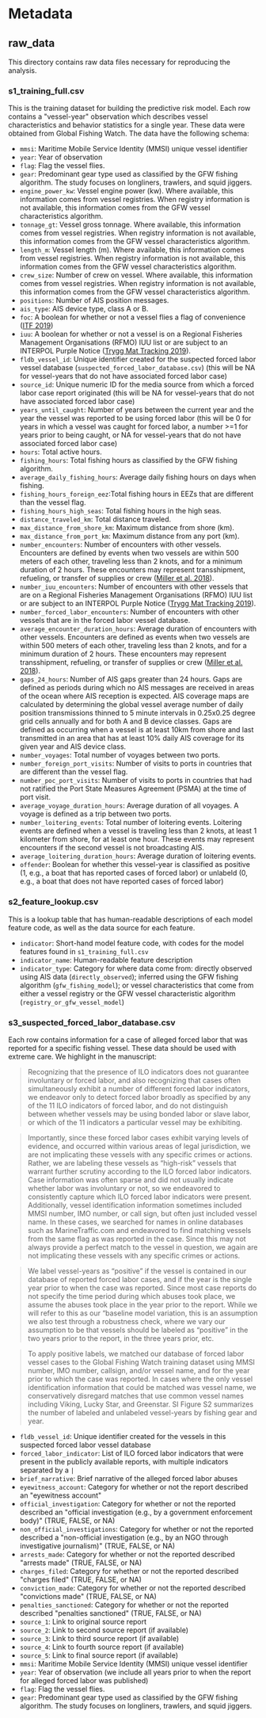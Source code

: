 # Metadata  

## raw_data  

This directory contains raw data files necessary for reproducing the analysis.

### s1_training_full.csv  

This is the training dataset for building the predictive risk model. Each row contains a "vessel-year" observation which describes vessel characteristics and behavior statistics for a single year. These data were obtained from Global Fishing Watch. The data have the following schema:  

* `mmsi`: Maritime Mobile Service Identity (MMSI) unique vessel identifier  
* `year`: Year of observation  
* `flag`: Flag the vessel flies.  
* `gear`: Predominant gear type used as classified by the GFW fishing algorithm. The study focuses on longliners, trawlers, and squid jiggers.  
* `engine_power_kw`: Vessel engine power (kw). Where available, this information comes from vessel registries. When registry information is not available, this information comes from the GFW vessel characteristics algorithm.  
* `tonnage_gt`: Vessel gross tonnage. Where available, this information comes from vessel registries. When registry information is not available, this information comes from the GFW vessel characteristics algorithm.  
* `length_m`: Vessel length (m). Where available, this information comes from vessel registries. When registry information is not available, this information comes from the GFW vessel characteristics algorithm. 
* `crew_size`: Number of crew on vessel. Where available, this information comes from vessel registries. When registry information is not available, this information comes from the GFW vessel characteristics algorithm.  
* `positions`: Number of AIS position messages.  
* `ais_type`: AIS device type, class A or B.
* `foc`: A boolean for whether or not a vessel flies a flag of convenience ([ITF 2019](https://www.itfglobal.org/en/sector/seafarers/flags-of-convenience))   
* `iuu`: A boolean for whether or not a vessel is on a Regional Fisheries Management Organisations (RFMO) IUU list or are subject to an INTERPOL Purple Notice ([Trygg Mat Tracking 2019](https://iuu-vessels.org)).
* `fldb_vessel_id`: Unique identifier created for the suspected forced labor vessel database   (`suspected_forced_labor_database.csv`) (this will be NA for vessel-years that do not have associated forced labor case)  
* `source_id`: Unique numeric ID for the media source from which a forced labor case report originated (this will be NA for vessel-years that do not have associated forced labor case)  
* `years_until_caught`: Number of years between the current year and the year the vessel was reported to be using forced labor (this will be 0 for years in which a vessel was caught for forced labor, a number >=1 for years prior to being caught, or NA for vessel-years that do not have associated forced labor case)  
* `hours`: Total active hours.  
* `fishing_hours`: Total fishing hours as classified by the GFW fishing algorithm.  
* `average_daily_fishing_hours`: Average daily fishing hours on days when fishing.  
* `fishing_hours_foreign_eez`:Total fishing hours in EEZs that are different than the vessel flag.  
* `fishing_hours_high_seas`: Total fishing hours in the high seas.  
* `distance_traveled_km`: Total distance traveled.  
* `max_distance_from_shore_km`: Maximum distance from shore (km).  
* `max_distance_from_port_km`: Maximum distance from any port (km).  
* `number_encounters`: Number of encounters with other vessels. Encounters are defined by events when two vessels are within 500 meters of each other, traveling less than 2 knots, and for a minimum duration of 2 hours. These encounters may represent transshipment, refueling, or transfer of supplies or crew ([Miller et al. 2018](https://doi.org/10.3389/fmars.2018.00240)).   
* `number_iuu_encounters`: Number of encounters with other vessels that are on a Regional Fisheries Management Organisations (RFMO) IUU list or are subject to an INTERPOL Purple Notice ([Trygg Mat Tracking 2019](https://iuu-vessels.org)).  
* `number_forced_labor_encounters`: Number of encounters with other vessels that are in the forced labor vessel database.  
* `average_encounter_duration_hours`: Average duration of encounters with other vessels. Encounters are defined as events when two vessels are within 500 meters of each other, traveling less than 2 knots, and for a minimum duration of 2 hours. These encounters may represent transshipment, refueling, or transfer of supplies or crew ([Miller et al. 2018](https://doi.org/10.3389/fmars.2018.00240)).  
* `gaps_24_hours`:  Number of AIS gaps greater than 24 hours. Gaps are defined as periods during which no AIS messages are received in areas of the ocean where AIS reception is expected. AIS coverage maps are calculated by determining the global vessel average number of daily position transmissions thinned to 5 minute intervals in 0.25x0.25 degree grid cells annually and for both A and B device classes. Gaps are defined as occurring when a vessel is at least 10km from shore and last transmitted in an area that has at least 10% daily AIS coverage for its given year and AIS device class.
* `number_voyages`: Total number of voyages between two ports.  
* `number_foreign_port_visits`: Number of visits to ports in countries that are different than the vessel flag.  
* `number_poc_port_visits`: Number of visits to ports in countries that had not ratified the Port State Measures Agreement (PSMA) at the time of port visit.  
* `average_voyage_duration_hours`: Average duration of all voyages. A voyage is defined as a trip between two ports.  
* `number_loitering_events`: Total number of loitering events. Loitering events are defined when a vessel is traveling less than 2 knots, at least 1 kilometer from shore, for at least one hour. These events may represent encounters if the second vessel is not broadcasting AIS.  
* `average_loitering_duration_hours`: Average duration of loitering events.  
* `offender`: Boolean for whether this vessel-year is classified as positive (1, e.g., a boat that has reported cases of forced labor) or unlabeld (0, e.g., a boat that does not have reported cases of forced labor)          

### s2_feature_lookup.csv  

This is a lookup table that has human-readable descriptions of each model feature code, as well as the data source for each feature.

* `indicator`: 	Short-hand model feature code, with codes for the model features found in `s1_training_full.csv`  
* `indicator_name`: Human-readable feature description  
* `indicator_type`: Category for where data come from: directly observed using AIS data (`directly_observed`); inferred using the GFW fishing algorithm (`gfw_fishing_model`); or vessel characteristics that come from either a vessel registry or the GFW vessel characteristic algorithm (`registry_or_gfw_vessel_model`)  

### s3_suspected_forced_labor_database.csv  

Each row contains information for a case of alleged forced labor that was reported for a specific fishing vessel. These data should be used with extreme care. We highlight in the manuscript:

>Recognizing that the presence of ILO indicators does not guarantee involuntary or forced labor, and also recognizing that cases often simultaneously exhibit a number of different forced labor indicators, we endeavor only to detect forced labor broadly as specified by any of the 11 ILO indicators of forced labor, and do not distinguish between whether vessels may be using bonded labor or slave labor, or which of the 11 indicators a particular vessel may be exhibiting.  

>Importantly, since these forced labor cases exhibit varying levels of evidence, and occurred within various areas of legal jurisdiction, we are not implicating these vessels with any specific crimes or actions. Rather, we are labeling these vessels as “high-risk” vessels that warrant further scrutiny according to the ILO forced labor indicators. Case information was often sparse and did not usually indicate whether labor was involuntary or not, so we endeavored to consistently capture which ILO forced labor indicators were present. Additionally, vessel identification information sometimes included MMSI number, IMO number, or call sign, but often just included vessel name. In these cases, we searched for names in online databases such as MarineTraffic.com and endeavored to find matching vessels from the same flag as was reported in the case. Since this may not always provide a perfect match to the vessel in question, we again are not implicating these vessels with any specific crimes or actions. 

>We label vessel-years as “positive” if the vessel is contained in our database of reported forced labor cases, and if the year is the single year prior to when the case was reported. Since most case reports do not specify the time period during which abuses took place, we assume the abuses took place in the year prior to the report. While we will refer to this as our “baseline model variation, this is an assumption we also test through a robustness check, where we vary our assumption to be that vessels should be labeled as “positive” in the two years prior to the report, in the three years prior, etc. 

> To apply positive labels, we matched our database of forced labor vessel cases to the Global Fishing Watch training dataset using MMSI number, IMO number, callsign, and/or vessel name, and for the year prior to which the case was reported. In cases where the only vessel identification information that could be matched was vessel name, we conservatively disregard matches that use common vessel names including Viking, Lucky Star, and Greenstar. SI Figure S2 summarizes the number of labeled and unlabeled vessel-years by fishing gear and year.  

* `fldb_vessel_id`: Unique identifier created for the vessels in this suspected forced labor vessel database  
* `forced_labor_indicator`: List of ILO forced labor indicators that were present in the publicly available reports, with multiple indicators separated by a ` | `  
* `brief_narrative`: Brief narrative of the alleged forced labor abuses    
* `eyewitness_account`: Category for whether or not the report described an "eyewitness account"   
* `official_investigation`: Category for whether or not the reported described an "official investigation (e.g., by a government enforcement body)" (TRUE, FALSE, or NA)  
* `non_official_investigations`:  Category for whether or not the reported described a "non-official investigation (e.g., by an NGO through investigative journalism)" (TRUE, FALSE, or NA)      
* `arrests_made`: Category for whether or not the reported described "arrests made" (TRUE, FALSE, or NA)    
* `charges_filed`:  Category for whether or not the reported described "charges filed" (TRUE, FALSE, or NA)    
* `conviction_made`:  Category for whether or not the reported described "convictions made" (TRUE, FALSE, or NA)    
* `penalties_sanctioned`:  Category for whether or not the reported described "penalties sanctioned" (TRUE, FALSE, or NA)   
* `source_1`: Link to original source report   
* `source_2`: Link to second source report (if available)  
* `source_3`: Link to third source report (if available)      
* `source_4`: Link to fourth source report (if available)      
* `source_5`: Link to final source report (if available)     
* `mmsi`: Maritime Mobile Service Identity (MMSI) unique vessel identifier   
* `year`: Year of observation  (we include all years prior to when the report for alleged forced labor was published) 
* `flag`:  Flag the vessel flies.  
* `gear`:  Predominant gear type used as classified by the GFW fishing algorithm. The study focuses on longliners, trawlers, and squid jiggers.  